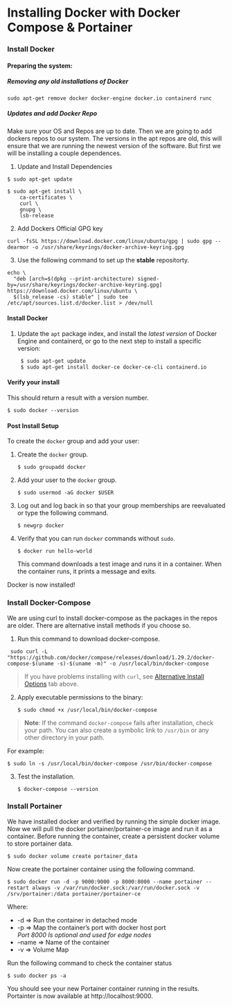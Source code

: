 # Installing Docker with Docker Compose & Portainer

### Install Docker

#### Preparing the system:
##### Removing any old installations of Docker

```
sudo apt-get remove docker docker-engine docker.io containerd runc
```
##### Updates and add Docker Repo

Make sure your OS and Repos are up to date. Then we are going to add dockers repos to our system. The versions in the apt repos are old, this will ensure that we are running the newest version of the software. But first we will be installing a couple dependences.

1. Update and Install Dependencies 
```
$ sudo apt-get update

$ sudo apt-get install \
    ca-certificates \
    curl \
    gnupg \
    lsb-release
```
2. Add Dockers Official GPG key
```
curl -fsSL https://download.docker.com/linux/ubuntu/gpg | sudo gpg --dearmor -o /usr/share/keyrings/docker-archive-keyring.gpg
```
3.  Use the following command to set up the **stable** repositorty.
```
echo \
  "deb [arch=$(dpkg --print-architecture) signed-by=/usr/share/keyrings/docker-archive-keyring.gpg] https://download.docker.com/linux/ubuntu \
  $(lsb_release -cs) stable" | sudo tee /etc/apt/sources.list.d/docker.list > /dev/null
```
####  Install Docker

1.  Update the  `apt`  package index, and install the  _latest version_  of Docker Engine and containerd, or go to the next step to install a specific version:
    
    ```
     $ sudo apt-get update
     $ sudo apt-get install docker-ce docker-ce-cli containerd.io
    ```
#### Verify your install
This should return a result with a version number.
```
$ sudo docker --version
```
#### Post Install Setup
To create the  `docker`  group and add your user:

1.  Create the  `docker`  group.
    
    ```
    $ sudo groupadd docker
    
    ```
    
2.  Add your user to the  `docker`  group.
    
    ```
    $ sudo usermod -aG docker $USER
    
    ```
    
3.  Log out and log back in so that your group memberships are reevaluated or type the following command.
    
    ```
    $ newgrp docker 
    
    ```
    
5.  Verify that you can run  `docker`  commands without  `sudo`.
    
    ```
    $ docker run hello-world
    
    ```
    
    This command downloads a test image and runs it in a container. When the container runs, it prints a message and exits.
    
Docker is now installed!

###  Install Docker-Compose

We are using curl to install docker-compose as the packages in the repos are older. There are alternative install methods if you choose so.
1. Run this command to download docker-compose.
```
 sudo curl -L "https://github.com/docker/compose/releases/download/1.29.2/docker-compose-$(uname -s)-$(uname -m)" -o /usr/local/bin/docker-compose
```
>If you have problems installing with  `curl`, see  [Alternative Install Options](https://docs.docker.com/compose/install/#alternative-install-options)  tab above.
    
2.  Apply executable permissions to the binary:
    
    ```
    $ sudo chmod +x /usr/local/bin/docker-compose
    ```
  > **Note**: If the command  `docker-compose`  fails after installation, check your path. You can also create a symbolic link to  `/usr/bin`  or any other directory in your path.

For example:

```
$ sudo ln -s /usr/local/bin/docker-compose /usr/bin/docker-compose
```
3.  Test the installation.
    
    ```
    $ docker-compose --version
    ```
### Install Portainer

We have installed docker and verified by running the simple docker image. Now we will pull the docker portainer/portainer-ce image and run it as a container. Before running the container, create a persistent docker volume to store portainer data.
```
$ sudo docker volume create portainer_data
```
Now create the portainer container using the following command.
```
$ sudo docker run -d -p 9000:9000 -p 8000:8000 --name portainer --restart always -v /var/run/docker.sock:/var/run/docker.sock -v /srv/portainer:/data portainer/portainer-ce
```
Where:

-   -d => Run the container in detached mode
-   -p => Map the container’s port with docker host port  	
 _Port 8000 Is optional and used for edge nodes_
-   –name => Name of the container
-   -v => Volume Map

Run the following command to check the container status
```
$ sudo docker ps -a
```
You should see your new Portainer container running in the results.
Portainter is now available at http://localhost:9000.